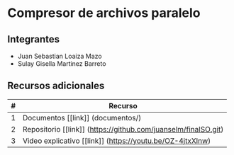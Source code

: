 # Compresor de archivos  paralelo

## Integrantes

* Juan Sebastian Loaiza Mazo
* Sulay Gisella Martinez Barreto

## Recursos adicionales

|#|Recurso|
|---|---|
|1|Documentos [[link]] (documentos/)|
|2|Repositorio [[link]] (https://github.com/juanselm/finalSO.git)|
|3|Video explicativo [[link]] (https://youtu.be/OZ-4jtxXlnw)|
